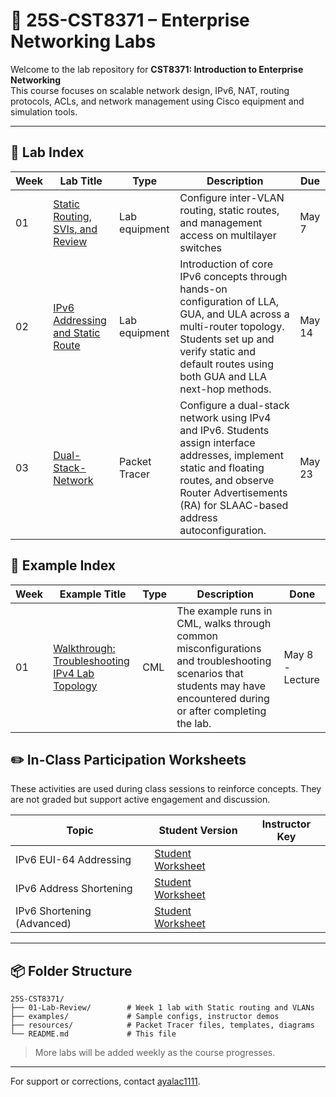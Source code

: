 
# 📘 25S-CST8371 – Enterprise Networking Labs

Welcome to the lab repository for **CST8371: Introduction to Enterprise Networking**  
This course focuses on scalable network design, IPv6, NAT, routing protocols, ACLs, and network management using Cisco equipment and simulation tools.

---

## 🧪 Lab Index

| Week | Lab Title                                                        | Type          | Description                                                                                                                                                                                                          | Due    |
| ---- | ---------------------------------------------------------------- | ------------- | -------------------------------------------------------------------------------------------------------------------------------------------------------------------------------------------------------------------- | ------ |
| 01   | [Static Routing, SVIs, and Review](./01-Lab-Review/README.md)    | Lab equipment | Configure inter-VLAN routing, static routes, and management access on multilayer switches                                                                                                                            | May 7  |
| 02   | [IPv6 Addressing and Static Route](./02-Lab-IPv6/02-Lab-IPv6.md) | Lab equipment | Introduction of core IPv6 concepts through hands-on configuration of LLA, GUA, and ULA across a multi-router topology. Students set up and verify static and default routes using both GUA and LLA next-hop methods. | May 14 |
| 03   | [Dual-Stack-Network](03-PT-Dual-Stack/03-PT-Dual-Stack.md)       | Packet Tracer | Configure a dual-stack network using IPv4 and IPv6. Students assign interface addresses, implement static and floating routes, and observe Router Advertisements (RA) for SLAAC-based address autoconfiguration.     | May 23 |

## 🧭 Example Index

| Week | Example Title                                                                         | Type | Description                                                                                                                                                          | Done            |
| ---- | ------------------------------------------------------------------------------------- | ---- | -------------------------------------------------------------------------------------------------------------------------------------------------------------------- | --------------- |
| 01   | [Walkthrough: Troubleshooting IPv4 Lab Topology](./Examples/01-Example/01-Example.md) | CML  | The example runs in CML, walks through common misconfigurations and troubleshooting scenarios that students may have encountered during or after completing the lab. | May 8 - Lecture |

## ✏️ In-Class Participation Worksheets

These activities are used during class sessions to reinforce concepts. They are not graded but support active engagement and discussion.

| Topic                      | Student Version                                                 | Instructor Key |
| -------------------------- | --------------------------------------------------------------- | -------------- |
| IPv6 EUI-64 Addressing     | [Student Worksheet](./Resources/ipv6-eui64-student.md)          |                |
| IPv6 Address Shortening    | [Student Worksheet](./Resources/ipv6-shorten-student.md)        |                |
| IPv6 Shortening (Advanced) | [Student Worksheet](./Resources/ipv6-shorten-student-tricky.md) |                |


---

## 📦 Folder Structure

```
25S-CST8371/
├── 01-Lab-Review/        # Week 1 lab with Static routing and VLANs
├── examples/             # Sample configs, instructor demos
├── resources/            # Packet Tracer files, templates, diagrams
└── README.md             # This file
```

> More labs will be added weekly as the course progresses.

---

For support or corrections, contact [ayalac1111](https://github.com/ayalac1111).
